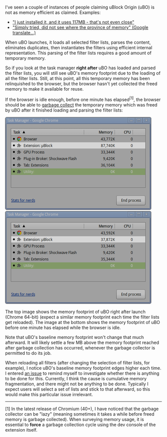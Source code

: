 I've seen a couple of instances of people claiming uBlock Origin (uBO) is not as memory efficient as claimed. Examples:

- ["I just installed it, and it uses 117MB - that's not even close"](https://www.reddit.com/r/chrome/comments/2cpogs/fast_and_light_ad_blocker_for_chrome_%C2%B5block/cjhutwz/)
- ["Simply tried, did not see where the province of memory" (Google translate...)](https://bbs.kafan.cn/thread-1762885-1-1.html#pid32323303)

When uBO launches, it loads all selected filter lists, parses the content, eliminates duplicates, then instantiates the filters using efficient internal representation. This parsing of the filter lists requires a good amount of temporary memory.

So if you look at the task manager **right after** uBO has loaded and parsed the filter lists, you will still see uBO's memory footprint due to the loading of all the filter lists. Still, at this point, all this temporary memory has been relinquished to the browser, but the browser hasn't yet collected the freed memory to make it available for reuse.

If the browser is idle enough, before one minute has elapsed<sup>[1]</sup>, the browser should be able to [garbage collect](https://en.wikipedia.org/wiki/Garbage_collection_(computer_science)) the temporary memory which was freed by uBO after it finished loading and parsing the filter lists:

![uBO's memory footprint](https://github.com/gorhill/uBlock/raw/6c046ed95cd02d023453c66f766159f6410ae7f7/doc/img/mem-footprint-at-launch-time.png)

The top image shows the memory footprint of uBO right after launch (Chrome 64-bit) (expect a similar memory footprint each time the filter lists get reloaded). The image at the bottom shows the memory footprint of uBO before one minute has elapsed while the browser is idle.

Note that uBO's baseline memory footprint won't change that much afterward. It will likely settle a few MB above the memory footprint reached after garbage collection has occurred, whenever the garbage collector is permitted to do its job.

When reloading all filters (after changing the selection of filter lists, for example), I notice uBO's baseline memory footprint edges higher each time. I entered [an issue](https://github.com/gorhill/uBlock/issues/22) to remind myself to investigate whether there is anything to be done for this. Currently, I think the cause is cumulative memory fragmentation, and there might not be anything to be done. Typically I expect users will select a set of lists and stick to that afterward, so this would make this particular issue irrelevant.

***

[1] In the latest release of Chromium (40+), I have noticed that the garbage collector can be "lazy" (meaning sometimes it takes a while before freed memory is garbage collected). When surveying memory usage, it is essential to **force** a garbage collection cycle using the dev console of the extension itself.